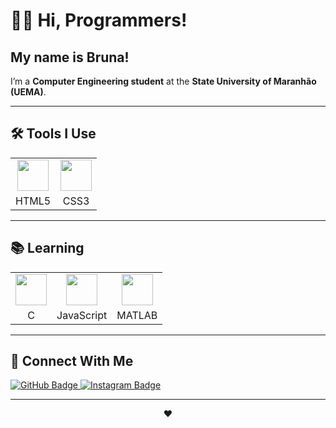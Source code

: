# 👩‍💻 Hi, Programmers!  

## My name is **Bruna**!

I’m a **Computer Engineering student** at the **State University of Maranhão (UEMA)**. 

---

## 🛠 Tools I Use
<table>
  <tr>
    <td align="center"><img src="https://cdn.jsdelivr.net/gh/devicons/devicon/icons/html5/html5-original.svg" width="50" height="50" /></td>
    <td align="center"><img src="https://cdn.jsdelivr.net/gh/devicons/devicon/icons/css3/css3-original.svg" width="50" height="50" /></td>
  </tr>
  <tr>
    <td align="center">HTML5</td>
    <td align="center">CSS3</td>
  </tr>
</table>

---

## 📚  Learning
<table>
  <tr>
    <td align="center"><img src="https://cdn.jsdelivr.net/gh/devicons/devicon/icons/c/c-original.svg" width="50" height="50" /></td>
    <td align="center"><img src="https://cdn.jsdelivr.net/gh/devicons/devicon/icons/javascript/javascript-original.svg" width="50" height="50" /></td>
    <td align="center"><img src="https://cdn.jsdelivr.net/gh/devicons/devicon/icons/matlab/matlab-original.svg" width="50" height="50" /></td>
  </tr>
  <tr>
    <td align="center">C</td>
    <td align="center">JavaScript</td>
    <td align="center">MATLAB</td>
  </tr>
</table>

---

## 🔗 Connect With Me
<p>
  <a href="https://github.com/danielebru" target="_blank">
    <img src="https://img.shields.io/badge/GitHub-100000?style=for-the-badge&logo=github&logoColor=white" alt="GitHub Badge" />
  </a>
  <a href="https://instagram.com/bruwlimaa" target="_blank">
    <img src="https://img.shields.io/badge/Instagram-E4405F?style=for-the-badge&logo=instagram&logoColor=white" alt="Instagram Badge" />
  </a>
</p>

---

<p align="center"> ❤️</p>
